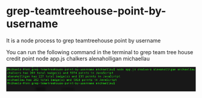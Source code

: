 # grep-teamtreehouse-point-by-username
It is a node process to grep teamtreehouse point by username


You can run the following command in the terminal to grep team tree house credit point
 node app.js chalkers alenaholligan michaellau
 
![alt text](https://raw.githubusercontent.com/nullmicgo/grep-teamtreehouse-point-by-username/master/screen.png)


